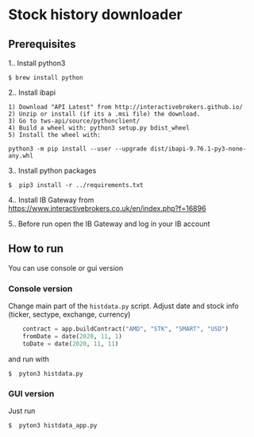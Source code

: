 Stock history downloader
===

## Prerequisites

1.. Install python3
```shell script
$ brew install python
```

2.. Install ibapi

```
1) Download "API Latest" from http://interactivebrokers.github.io/
2) Unzip or install (if its a .msi file) the download.
3) Go to tws-api/source/pythonclient/
4) Build a wheel with: python3 setup.py bdist_wheel
5) Install the wheel with:

python3 -m pip install --user --upgrade dist/ibapi-9.76.1-py3-none-any.whl
```

3.. Install python packages
```shell script
$  pip3 install -r ../requirements.txt
```

4.. Install IB Gateway from https://www.interactivebrokers.co.uk/en/index.php?f=16896

5.. Before run open the IB Gateway and log in your IB account


## How to run

You can use console or gui version

### Console version 

Change main part of the `histdata.py` script. Adjust date and stock info (ticker, sectype, exchange, currency)
```python
    contract = app.buildContract("AMD", "STK", "SMART", "USD")
    fromDate = date(2020, 11, 1)
    toDate = date(2020, 11, 11)
```
and run with 
```shell script
$  pyton3 histdata.py
````

### GUI version
Just run

```shell script
$  pyton3 histdata_app.py
````
